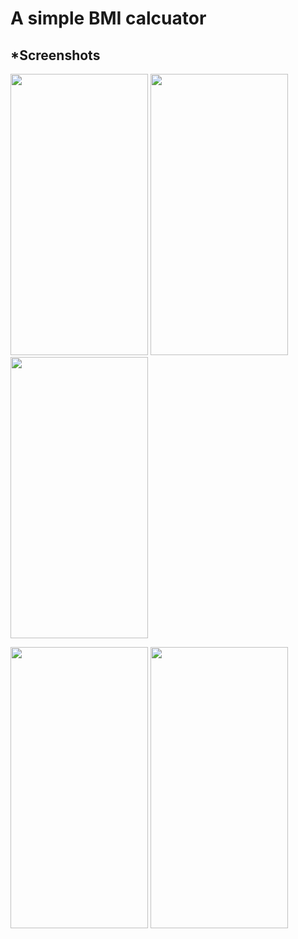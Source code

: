 # A simple BMI calcuator

## *Screenshots
<img src="https://github.com/abhay-2105/BMI-Calculator-using-Flutter/blob/master/screenshots/BMI%20App%20screenshot(1).jpeg" width=220 height=450>  <img src="https://github.com/abhay-2105/BMI-Calculator-using-Flutter/blob/master/screenshots/BMI%20App%20screenshot(5).jpeg" width=220 height=450> <img src="https://github.com/abhay-2105/BMI-Calculator-using-Flutter/blob/master/screenshots/BMI%20App%20screenshot(4).jpeg" width=220 height=450>

<img src="https://github.com/abhay-2105/BMI-Calculator-using-Flutter/blob/master/screenshots/BMI%20App%20screenshot(3).jpeg" width=220 height=450>  <img src="https://github.com/abhay-2105/BMI-Calculator-using-Flutter/blob/master/screenshots/BMI%20App%20screenshot(2).jpeg" width=220 height=450>
